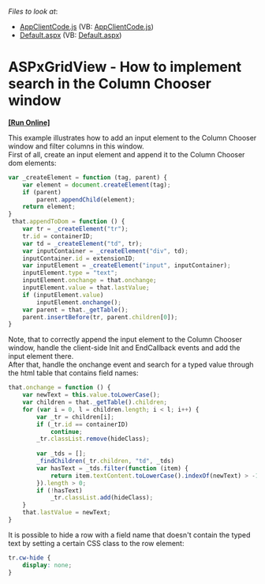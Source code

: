 <!-- default file list -->
*Files to look at*:

* [AppClientCode.js](./CS/AppClientCode.js) (VB: [AppClientCode.js](./VB/AppClientCode.js))
* [Default.aspx](./CS/Default.aspx) (VB: [Default.aspx](./VB/Default.aspx))
<!-- default file list end -->
# ASPxGridView - How to implement search in the Column Chooser window
<!-- run online -->
**[[Run Online]](https://codecentral.devexpress.com/t591169/)**
<!-- run online end -->


<p>This example illustrates how to add an input element to the Column Chooser window and filter columns in this window.<br>First of all, create an input element and append it to the Column Chooser dom elements:</p>


```js
var _createElement = function (tag, parent) {
	var element = document.createElement(tag);
	if (parent)
		parent.appendChild(element);
	return element;
}
 that.appendToDom = function () {
	var tr = _createElement("tr");
	tr.id = containerID;
	var td = _createElement("td", tr);
	var inputContainer = _createElement("div", td);
	inputContainer.id = extensionID;
 	var inputElement = _createElement("input", inputContainer);
	inputElement.type = "text";
	inputElement.onchange = that.onchange;
	inputElement.value = that.lastValue;
	if (inputElement.value)
		inputElement.onchange();
 	var parent = that._getTable();
	parent.insertBefore(tr, parent.children[0]);
}
```


<p>Note, that to correctly append the input element to the Column Chooser window, handle the client-side Init and EndCallback events and add the input element there.<br>After that, handle the onchange event and search for a typed value through the html table that contains field names:</p>


```js
that.onchange = function () {
	var newText = this.value.toLowerCase();
	var children = that._getTable().children;
	for (var i = 0, l = children.length; i < l; i++) {
		var _tr = children[i];
		if (_tr.id == containerID)
			continue;
		_tr.classList.remove(hideClass);
		
		var _tds = [];
		_findChildren(_tr.children, "td", _tds)
 		var hasText = _tds.filter(function (item) {
			return item.textContent.toLowerCase().indexOf(newText) > -1
		}).length > 0;
		if (!hasText)
			_tr.classList.add(hideClass);
	}
	that.lastValue = newText;
}
```


<p>It is possible to hide a row with a field name that doesn't contain the typed text by setting a certain CSS class to the row element:</p>


```css
tr.cw-hide {
	display: none;
}
```



<br/>


